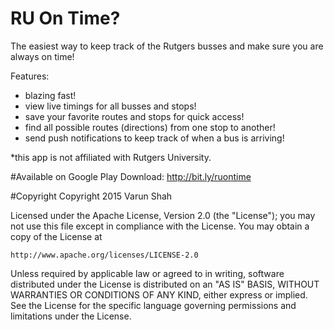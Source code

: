 # RU On Time?
The easiest way to keep track of the Rutgers busses and make sure you are always on time! 

Features:
- blazing fast!
- view live timings for all busses and stops!
- save your favorite routes and stops for quick access!
- find all possible routes (directions) from one stop to another!
- send push notifications to keep track of when a bus is arriving!

*this app is not affiliated with Rutgers University.

#Available on Google Play
Download: http://bit.ly/ruontime 

#Copyright
Copyright 2015 Varun Shah

Licensed under the Apache License, Version 2.0 (the "License");
you may not use this file except in compliance with the License.
You may obtain a copy of the License at

    http://www.apache.org/licenses/LICENSE-2.0

Unless required by applicable law or agreed to in writing, software
distributed under the License is distributed on an "AS IS" BASIS,
WITHOUT WARRANTIES OR CONDITIONS OF ANY KIND, either express or implied.
See the License for the specific language governing permissions and
limitations under the License.
